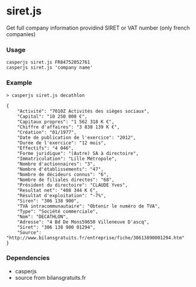 siret.js
========

Get full company information providind SIRET or VAT number (only french companies)

### Usage

```
casperjs siret.js FR84752052761
casperjs siret.js 'company name'
```


### Example
```
> casperjs siret.js decathlon

{
    "Activité": "7010Z Activités des sièges sociaux",
    "Capital": "10 250 000 €",
    "Capitaux propres": "1 562 318 K €",
    "Chiffre d'affaires": "3 838 139 K €",
    "Création": "01/1977",
    "Date de publication de l'exercice": "2012",
    "Durée de l'exercice": "12 mois",
    "Effectifs": "4 046",
    "Forme juridique": "(Autre) SA à directoire",
    "Immatriculation": "Lille Métropole",
    "Nombre d'actionnaires": "3",
    "Nombre d'établissements": "47",
    "Nombre de décideurs connus": "6",
    "Nombre de filiales directes": "68",
    "Président du directoire": "CLAUDE Yves",
    "Resultat net": "408 344 K €",
    "Résultat d'exploitation": "-7%",
    "Siren": "306 138 900",
    "TVA intracommunautaire": "Obtenir le numéro de TVA",
    "Type": "Société commerciale",
    "Nom": "DECATHLON",
    "Adresse": "4 Bd De Mons59650 Villeneuve D'ascq",
    "Siret": "306 138 900 01294",
    "Source": "http://www.bilansgratuits.fr/entreprise/fiche/30613890001294.htm"
}
```

### Dependencies
* casperjs
* source from bilansgratuits.fr
